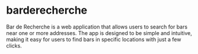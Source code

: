 # barderecherche
Bar de Recherche is a web application that allows users to search for bars near one or more addresses. The app is designed to be simple and intuitive, making it easy for users to find bars in specific locations with just a few clicks.
